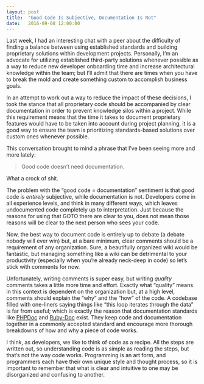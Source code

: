 ```yaml
---
layout: post
title:  "Good Code Is Subjective, Documentation Is Not"
date:   2016-09-08 12:00:00
---
```

Last week, I had an interesting chat with a peer about the difficulty of finding a balance between using established standards and building proprietary solutions within development projects. Personally, I’m an advocate for utilizing established third-party solutions whenever possible as a way to reduce new developer onboarding time and increase architectural knowledge within the team; but I’ll admit that there are times when you have to break the mold and create something custom to accomplish business goals.

In an attempt to work out a way to reduce the impact of these decisions, I took the stance that all proprietary code should be accompanied by clear documentation in order to prevent knowledge silos within a project. While this requirement means that the time it takes to document proprietary features would have to be taken into account during project planning, it is a good way to ensure the team is prioritizing standards-based solutions over custom ones whenever possible.

This conversation brought to mind a phrase that I’ve been seeing more and more lately:

> Good code doesn’t need documentation.

What a crock of shit.

The problem with the “good code = documentation” sentiment is that good code is _entirely_ subjective, while documentation is not. Developers come in all experience levels, and think in many different ways, which leaves undocumented code completely up to interpretation. Just because the reasons for using that GOTO there are clear to you, does not mean those reasons will be clear to the next person who sees your code.

Now, the best way to document code is entirely up to debate (a debate nobody will ever win) but, at a bare minimum, clear comments should be a requirement of any organization. Sure, a beautifully organized wiki would be fantastic, but managing something like a wiki can be detrimental to your productivity (especially when you’re already neck-deep in code) so let’s stick with comments for now.

Unfortunately, writing comments is super easy, but writing _quality_ comments takes a little more time and effort. Exactly what “quality” means in this context is dependent on the organization but, at a high level, comments should explain the “why” and the “how” of the code. A codebase filled with one-liners saying things like “this loop iterates through the data” is far from useful; which is exactly the reason that documentation standards like [PHPDoc](https://www.phpdoc.org/) and [Ruby-Doc](http://ruby-doc.org/) exist. They keep code and documentation together in a commonly accepted standard and encourage more thorough breakdowns of how and why a piece of code works.

I think, as developers, we like to think of code as a recipe. All the steps are written out, so understanding code is as simple as reading the steps, but that’s not the way code works. Programming is an art form, and programmers each have their own unique style and thought process, so it is important to remember that what is clear and intuitive to one may be disorganized and confusing to another.
